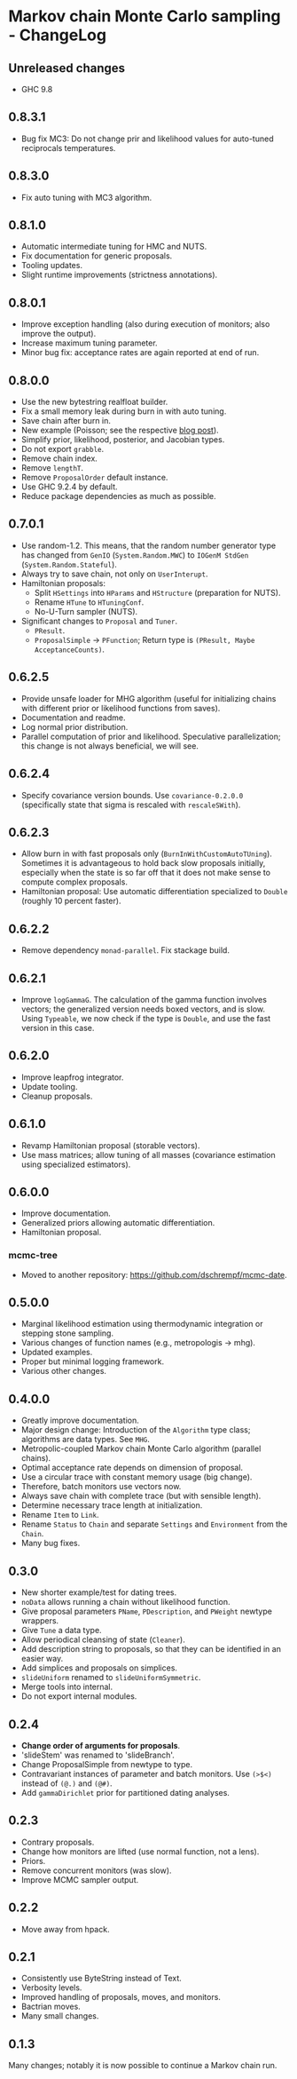 
# Markov chain Monte Carlo sampling - ChangeLog


## Unreleased changes

-   GHC 9.8


## 0.8.3.1

-   Bug fix MC3: Do not change prir and likelihood values for auto-tuned
    reciprocals temperatures.


## 0.8.3.0

-   Fix auto tuning with MC3 algorithm.


## 0.8.1.0

-   Automatic intermediate tuning for HMC and NUTS.
-   Fix documentation for generic proposals.
-   Tooling updates.
-   Slight runtime improvements (strictness annotations).


## 0.8.0.1

-   Improve exception handling (also during execution of monitors; also improve
    the output).
-   Increase maximum tuning parameter.
-   Minor bug fix: acceptance rates are again reported at end of run.


## 0.8.0.0

-   Use the new bytestring realfloat builder.
-   Fix a small memory leak during burn in with auto tuning.
-   Save chain after burn in.
-   New example (Poisson; see the respective [blog post](https://dschrempf.github.io/coding/2022-06-28-sample-from-a-posterior-using-markov-chain-monte-carlo-algorithms-and-haskell/)).
-   Simplify prior, likelihood, posterior, and Jacobian types.
-   Do not export `grabble`.
-   Remove chain index.
-   Remove `lengthT`.
-   Remove `ProposalOrder` default instance.
-   Use GHC 9.2.4 by default.
-   Reduce package dependencies as much as possible.


## 0.7.0.1

-   Use random-1.2. This means, that the random number generator type has changed
    from `GenIO` (`System.Random.MWC`) to `IOGenM StdGen`
    (`System.Random.Stateful`).
-   Always try to save chain, not only on `UserInterupt`.
-   Hamiltonian proposals:
    -   Split `HSettings` into `HParams` and `HStructure` (preparation for NUTS).
    -   Rename `HTune` to `HTuningConf`.
    -   No-U-Turn sampler (NUTS).
-   Significant changes to `Proposal` and `Tuner`.
    -   `PResult`.
    -   `ProposalSimple` -> `PFunction`; Return type is `(PResult, Maybe AcceptanceCounts)`.


## 0.6.2.5

-   Provide unsafe loader for MHG algorithm (useful for initializing chains with
    different prior or likelihood functions from saves).
-   Documentation and readme.
-   Log normal prior distribution.
-   Parallel computation of prior and likelihood. Speculative parallelization;
    this change is not always beneficial, we will see.


## 0.6.2.4

-   Specify covariance version bounds. Use `covariance-0.2.0.0` (specifically
    state that sigma is rescaled with `rescaleSWith`).


## 0.6.2.3

-   Allow burn in with fast proposals only (`BurnInWithCustomAutoTUning`).
    Sometimes it is advantageous to hold back slow proposals initially, especially
    when the state is so far off that it does not make sense to compute complex
    proposals.
-   Hamiltonian proposal: Use automatic differentiation specialized to `Double`
    (roughly 10 percent faster).


## 0.6.2.2

-   Remove dependency `monad-parallel`. Fix stackage build.


## 0.6.2.1

-   Improve `logGammaG`. The calculation of the gamma function involves vectors;
    the generalized version needs boxed vectors, and is slow. Using `Typeable`, we
    now check if the type is `Double`, and use the fast version in this case.


## 0.6.2.0

-   Improve leapfrog integrator.
-   Update tooling.
-   Cleanup proposals.


## 0.6.1.0

-   Revamp Hamiltonian proposal (storable vectors).
-   Use mass matrices; allow tuning of all masses (covariance estimation using
    specialized estimators).


## 0.6.0.0

-   Improve documentation.
-   Generalized priors allowing automatic differentiation.
-   Hamiltonian proposal.


### mcmc-tree

-   Moved to another repository: <https://github.com/dschrempf/mcmc-date>.


## 0.5.0.0

-   Marginal likelihood estimation using thermodynamic integration or stepping
    stone sampling.
-   Various changes of function names (e.g., metropologis -> mhg).
-   Updated examples.
-   Proper but minimal logging framework.
-   Various other changes.


## 0.4.0.0

-   Greatly improve documentation.
-   Major design change: Introduction of the `Algorithm` type class; algorithms
    are data types. See `MHG`.
-   Metropolic-coupled Markov chain Monte Carlo algorithm (parallel chains).
-   Optimal acceptance rate depends on dimension of proposal.
-   Use a circular trace with constant memory usage (big change).
-   Therefore, batch monitors use vectors now.
-   Always save chain with complete trace (but with sensible length).
-   Determine necessary trace length at initialization.
-   Rename `Item` to `Link`.
-   Rename `Status` to `Chain` and separate `Settings` and `Environment` from the
    `Chain`.
-   Many bug fixes.


## 0.3.0

-   New shorter example/test for dating trees.
-   `noData` allows running a chain without likelihood function.
-   Give proposal parameters `PName`, `PDescription`, and `PWeight` newtype
    wrappers.
-   Give `Tune` a data type.
-   Allow periodical cleansing of state (`Cleaner`).
-   Add description string to proposals, so that they can be identified in an
    easier way.
-   Add simplices and proposals on simplices.
-   `slideUniform` renamed to `slideUniformSymmetric`.
-   Merge tools into internal.
-   Do not export internal modules.


## 0.2.4

-   **Change order of arguments for proposals**.
-   'slideStem' was renamed to 'slideBranch'.
-   Change ProposalSimple from newtype to type.
-   Contravariant instances of parameter and batch monitors. Use `(>$<)` instead
    of `(@.)` and `(@#)`.
-   Add `gammaDirichlet` prior for partitioned dating analyses.


## 0.2.3

-   Contrary proposals.
-   Change how monitors are lifted (use normal function, not a lens).
-   Priors.
-   Remove concurrent monitors (was slow).
-   Improve MCMC sampler output.


## 0.2.2

-   Move away from hpack.


## 0.2.1

-   Consistently use ByteString instead of Text.
-   Verbosity levels.
-   Improved handling of proposals, moves, and monitors.
-   Bactrian moves.
-   Many small changes.


## 0.1.3

Many changes; notably it is now possible to continue a Markov chain run.

